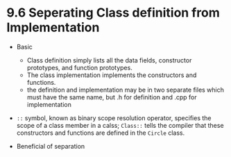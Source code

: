 # 9.6 Seperating Class definition from Implementation
- Basic
  - Class definition simply lists all the data fields, constructor prototypes, and function prototypes.
  - The class implementation implements the constructors and functions.
  - the definition and implementation may be in two separate files which must have the same name, but .h for definition and .cpp for implementation

- `::` symbol, known as binary scope resolution operator, specifies the scope of a class member in a calss; `Class::` tells the compiler that these constructors and functions are defined in the `Circle` class.

- Beneficial of separation
